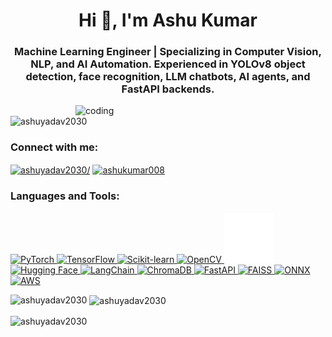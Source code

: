 <h1 align="center">Hi 👋, I'm Ashu Kumar</h1>
<h3 align="center">Machine Learning Engineer | Specializing in Computer Vision, NLP, and AI Automation. Experienced in YOLOv8 object detection, face recognition, LLM chatbots, AI agents, and FastAPI backends.</h3>


<img align ="right" alt="coding" width="400" src="https://encrypted-tbn0.gstatic.com/images?q=tbn:ANd9GcQ-M9_UbOYfCQuIFjULoJP_-ycy_R2eXiJxJi-nrOaJJyBeeOtYnYYkp7tDjAGByJuCoAk&usqp=CAU">

<p align="left"> <img src="https://komarev.com/ghpvc/?username=ashuyadav2030&label=Profile%20views&color=0e75b6&style=flat" alt="ashuyadav2030" /> </p>

<h3 align="left">Connect with me:</h3>
<p align="left">
<a href="https://www.linkedin.com/in/ashuyadav2030/" target="blank"><img align="center" src="https://raw.githubusercontent.com/rahuldkjain/github-profile-readme-generator/master/src/images/icons/Social/linked-in-alt.svg" alt="ashuyadav2030/" height="30" width="40" /></a>
<a href="https://kaggle.com/ashukumar008" target="blank"><img align="center" src="https://raw.githubusercontent.com/rahuldkjain/github-profile-readme-generator/master/src/images/icons/Social/kaggle.svg" alt="ashukumar008" height="30" width="40" /></a>
</p>

<h3 align="left">Languages and Tools:</h3>
<p align="left">

<a href="https://pytorch.org/" target="_blank" rel="noreferrer">
  <img src="https://upload.wikimedia.org/wikipedia/commons/thumb/c/c6/PyTorch_logo_black.svg/375px-PyTorch_logo_black.svg.png" alt="PyTorch" width="100" height="40"/>
</a>
<a href="https://www.tensorflow.org/" target="_blank" rel="noreferrer">
  <img src="https://www.gstatic.com/devrel-devsite/prod/vd9663438c989ac592eff7c92ff013bc8fa2578bc40babda19f4e44265d95782f/tensorflow/images/lockup.svg" alt="TensorFlow" width="80" height="40"/>
</a>
<a href="https://scikit-learn.org/" target="_blank" rel="noreferrer">
  <img src="https://scikit-learn.org/stable/_static/scikit-learn-logo-small.png" alt="Scikit-learn" width="80" height="40"/>
</a>
<a href="https://opencv.org/" target="_blank" rel="noreferrer">
  <img src="https://opencv.org/wp-content/uploads/2022/05/logo.png" alt="OpenCV" width="50" height="40"/>
</a>
<a href="https://github.com/ultralytics/ultralytics" target="_blank" rel="noreferrer">
  <img src="https://raw.githubusercontent.com/ultralytics/assets/main/logo/Ultralytics_Logotype_Reverse.svg" alt="Ultralytics" width="80" height="80"/>
</a>
<a href="https://huggingface.co/" target="_blank" rel="noreferrer">
  <img src="YOUR_IMAGE_URL" alt="Hugging Face" width="40" height="40"/>
</a>
<a href="https://langchain.com/" target="_blank" rel="noreferrer">
  <img src="YOUR_IMAGE_URL" alt="LangChain" width="40" height="40"/>
</a>
<a href="https://www.chromadb.com/" target="_blank" rel="noreferrer">
  <img src="YOUR_IMAGE_URL" alt="ChromaDB" width="40" height="40"/>
</a>
<a href="https://fastapi.tiangolo.com/" target="_blank" rel="noreferrer">
  <img src="YOUR_IMAGE_URL" alt="FastAPI" width="40" height="40"/>
</a>
<a href="https://www.faiss.ai/" target="_blank" rel="noreferrer">
  <img src="YOUR_IMAGE_URL" alt="FAISS" width="40" height="40"/>
</a>
<a href="https://onnx.ai/" target="_blank" rel="noreferrer">
  <img src="YOUR_IMAGE_URL" alt="ONNX" width="40" height="40"/>
</a>
<a href="https://aws.amazon.com/" target="_blank" rel="noreferrer">
  <img src="YOUR_IMAGE_URL" alt="AWS" width="40" height="40"/>
</a>

  </a>
</p>

<p><img align="left" src="https://github-readme-stats.vercel.app/api/top-langs?username=ashuyadav2030&show_icons=true&locale=en&layout=compact" alt="ashuyadav2030" /></p>

<p>&nbsp;<img align="center" src="https://github-readme-stats.vercel.app/api?username=ashuyadav2030&show_icons=true&locale=en" alt="ashuyadav2030" /></p>

<p><img align="center" src="https://github-readme-streak-stats.herokuapp.com/?user=ashuyadav2030&" alt="ashuyadav2030" /></p>


